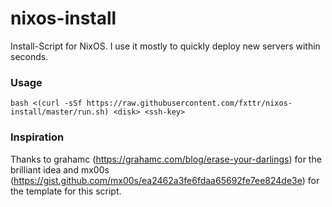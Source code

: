 # nixos-install
Install-Script for NixOS. I use it mostly to quickly deploy new servers within seconds.

### Usage
```
bash <(curl -sSf https://raw.githubusercontent.com/fxttr/nixos-install/master/run.sh) <disk> <ssh-key>
```

### Inspiration
Thanks to grahamc (https://grahamc.com/blog/erase-your-darlings) for the brilliant idea and mx00s (https://gist.github.com/mx00s/ea2462a3fe6fdaa65692fe7ee824de3e) for the template for this script.
